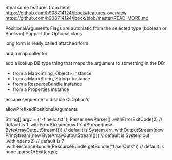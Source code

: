 
Steal some features from here:
https://github.com/h908714124/jbock#features-overview
https://github.com/h908714124/jbock/blob/master/READ_MORE.md

PositionalArguments
Flags are automatic from the selected type (boolean or Boolean)
Support the Optional class

long form is really called attached form

add a map collector

add a lookup DB type thing that maps the argument to something in the DB:
- from a Map<String, Object> instance
- from a Map<String, String> instance
- from a ResourceBundle instance
- from a Properties instance 

escape sequence to disable CliOption's

allowPrefixedPositionalArguments

String[] argv = {"-f hello.txt"};
Parser.newParser()
    .withErrorExitCode(2)                                           // default is 1
    .withErrorStream(new PrintStream(new ByteArrayOutputStream()))  // default is System.err
    .withOutputStream(new PrintStream(new ByteArrayOutputStream())) // default is System.out
    .withIndent(2)                                                  // default is 7
    .withResourceBundle(ResourceBundle.getBundle("UserOpts"))       // default is none
    .parseOrExit(argv);
